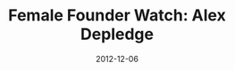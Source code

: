 ---
layout: post
title:  "Female Founder Watch: Alex Depledge"
date:   2012-12-06
image: placeholder.png
categories: 
---